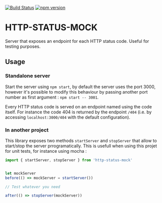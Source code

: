 [![Build Status](https://travis-ci.org/ptitFicus/http-status-mock.svg?branch=master)](https://travis-ci.org/ptitFicus/http-status-mock)
[![npm version](https://badge.fury.io/js/http-status-mock.svg)](https://badge.fury.io/js/http-status-mock)

# HTTP-STATUS-MOCK
Server that exposes an endpoint for each HTTP status code.
Useful for testing purposes.

## Usage

### Standalone server
Start the server using `npm start`, by default the server uses the port 3000, however it's possible to modify this behaviour by passing another port number as first argument : `npm start -- 3001`.

Every HTTP status code is served on an endpoint named using the code itself. For instance the code 404 is returned by the endpoint `/404` (i.e. by accessing `localhost:3000/404` with the default configuration).

### In another project
This library exposes two methods `startServer` and `stopServer` that allow to start/stop the server prrogramatically.
This is usefull when using this projet for unit tests, for instance using mocha :

```js
import { startServer, stopServer } from 'http-status-mock'


let mockServer
before(() => mockServer = startServer())

// Test whatever you need

after(() => stopServer(mockServer))
```